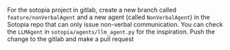 For the sotopia project in gitlab, create a new branch called `feature/nonVerbalAgent` and a new agent (called `NonVerbalAgent`) in the Sotopia repo that can only issue non-verbal communication. 
You can check the `LLMAgent` in `sotopia/agents/llm_agent.py` for the inspiration.
Push the change to the gitlab and make a pull request

